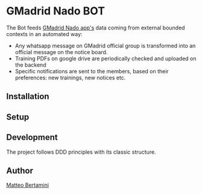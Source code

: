 # GMadrid Nado BOT
The Bot feeds [GMadrid Nado app's](https://gmadridnatacion.bertamini.net) data coming from external bounded contexts in an automated way: 
- Any whatsapp message on GMadrid official group is transformed into an official message on the notice board.
- Training PDFs on google drive are periodically checked and uploaded on the backend
- Specific notifications are sent to the members, based on their preferences: new trainings, new notices etc.

## Installation

## Setup

## Development
The project follows DDD principles with its classic structure.

## Author
[Matteo Bertamini](https://www.bertamini.net)
